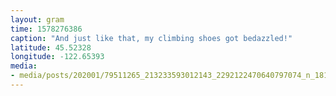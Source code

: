 ```yaml
---
layout: gram
time: 1578276386
caption: "And just like that, my climbing shoes got bedazzled!"
latitude: 45.52328
longitude: -122.65393
media:
- media/posts/202001/79511265_213233593012143_2292122470640797074_n_18123000202048851.jpg
---
```

